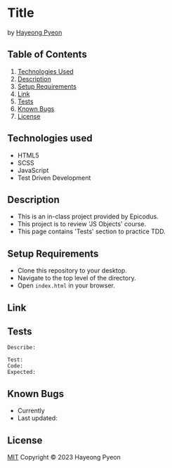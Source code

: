 # Title
by [Hayeong Pyeon](https://www.hayeong.website)

## Table of Contents

1. [Technologies Used](#technologies-used)
2. [Description](#description)
3. [Setup Requirements](#setup-requirements)
4. [Link](#link)
5. [Tests](#tests)
6. [Known Bugs](#known-bugs)
7. [License](#license)

## Technologies used
- HTML5
- SCSS
- JavaScript
- Test Driven Development

## Description
- This is an in-class project provided by Epicodus. 
- This project is to review 'JS Objects' course. 
- This page contains 'Tests' section to practice TDD. 

## Setup Requirements
* Clone this repository to your desktop.
* Navigate to the top level of the directory. 
* Open `index.html` in your browser. 

## Link


## Tests
```
Describe:   
 
Test: 
Code:  
Expected: 
```
## Known Bugs
- Currently 
- Last updated: 

## License
[MIT](/LICENSE.txt) Copyright © 2023 Hayeong Pyeon